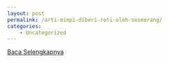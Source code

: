 ```yaml
---
layout: post
permalink: /arti-mimpi-diberi-roti-oleh-seseorang/
categories:
    - Uncategorized
---
```


[Baca Selengkapnya](/01)